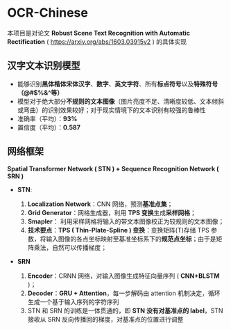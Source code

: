 # **OCR-Chinese**

本项目是对论文 **Robust Scene Text Recognition with Automatic Rectification** ( https://arxiv.org/abs/1603.03915v2 ) 的具体实现

## **汉字文本识别模型**

+ 能够识别**黑体楷体宋体汉字**、**数字**、**英文字符**、所有**标点符号**以及**特殊符号（@#$%&^等）**
+ 模型对于绝大部分**不规则的文本图像**（图片亮度不足、清晰度较低、文本倾斜或弯曲）的识别效果较好；对于现实情境下的文本识别有较强的鲁棒性
+ 准确率（平均）：**93%**
+ 置信度（平均）：**0.587**

## **网络框架**

**Spatial Transformer Network ( STN ) + Sequence Recognition Network ( SRN )**

+ **STN**:
  1. **Localization Network**：CNN 网络，预测**基准点集**；
  2. **Grid Generator**：网格生成器，利用 **TPS 变换**生成**采样网格**；
  3. **Smapler**： 利用采样网格将输入的带文本图像校正为较规则的文本图像；
  4. **技术要点**：**TPS ( Thin-Plate-Spline ) 变换**：变换矩阵(T)存储 TPS 参数，将输入图像的各点坐标映射至基准坐标系下的**规范点坐标**；由于是矩阵乘法，自然可以传播梯度；

+ **SRN**
  1. **Encoder**：CRNN 网络，对输入图像生成特征向量序列 ( **CNN+BLSTM** )；
  2. **Decoder**：**GRU + Attention**，每一步解码由 attention 机制决定，循环生成一个基于输入序列的字符序列
  3. STN 和 SRN 的训练是一体贯通的，即 **STN 没有对基准点的 label**，STN 接收从 SRN 反向传播回的梯度，对基准点的位置进行调整
